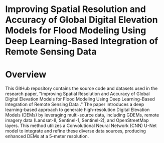 # Improving Spatial Resolution and Accuracy of Global Digital Elevation Models for Flood Modeling Using Deep Learning-Based Integration of Remote Sensing Data 

# Overview
This GitHub repository contains the source code and datasets used in the research paper, "Improving Spatial Resolution and Accuracy of Global Digital Elevation Models for Flood Modeling Using Deep Learning-Based Integration of Remote Sensing Data ." The paper introduces a deep learning-based approach to generate high-resolution Digital Elevation Models (DEMs) by leveraging multi-source data, including GDEMs, remote imagery data (Landsat-8, Sentinel-1, Sentinel-2), and OpenStreetMap layers. This method utilizes a Convolutional Neural Network (CNN) U-Net model to integrate and refine these diverse data sources, producing enhanced DEMs at a 5-meter resolution.
